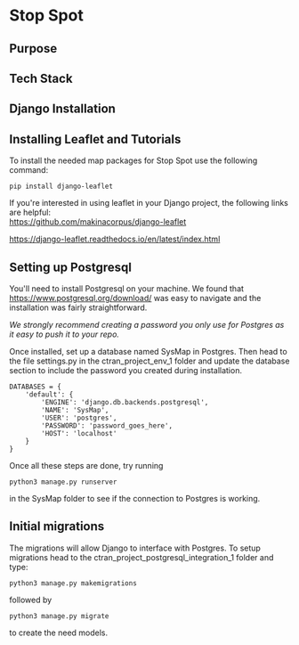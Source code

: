 # Stop Spot
 
## Purpose
 
## Tech Stack
 
## Django Installation 
 
## Installing Leaflet and Tutorials 
 
To install the needed map packages for Stop Spot use the following command: 
```
pip install django-leaflet
```
If you're interested in using leaflet in your Django project, the following links are helpful:  
https://github.com/makinacorpus/django-leaflet 

https://django-leaflet.readthedocs.io/en/latest/index.html
  
## Setting up Postgresql 
You'll need to install Postgresql on your machine. We found that https://www.postgresql.org/download/ was easy to navigate and the installation was fairly straightforward. 

*We strongly recommend creating a password you only use for Postgres as it easy to push it to your repo.*
 
Once installed, set up a database named SysMap in Postgres. Then head to the file settings.py in the ctran_project_env_1 folder and update the database section to include the password you created during installation. 
 
```
DATABASES = {
    'default': {
        'ENGINE': 'django.db.backends.postgresql',
        'NAME': 'SysMap',
        'USER': 'postgres',
        'PASSWORD': 'password_goes_here',
        'HOST': 'localhost'
    }
}
```
Once all these steps are done, try running
```
python3 manage.py runserver
```
in the SysMap folder to see if the connection to Postgres is working. 

## Initial migrations 
The migrations will allow Django to interface with Postgres. 
To setup migrations head to the ctran_project_postgresql_integration_1 folder and type: 
```
python3 manage.py makemigrations

```
followed by 
```
python3 manage.py migrate
```
to create the need models. 
